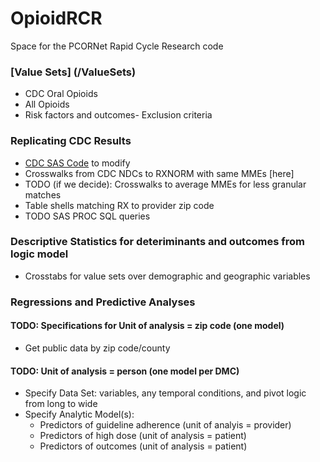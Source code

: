 # OpioidRCR

Space for the PCORNet Rapid Cycle Research code
### [Value Sets] (/ValueSets)
* CDC Oral Opioids
* All Opioids
* Risk factors and outcomes- Exclusion criteria

### Replicating CDC Results
* [CDC SAS Code](https://www.cdc.gov/drugoverdose/data-files/SAScodetouseMMEconvsnfileSept2017.sas) to modify
* Crosswalks from CDC NDCs to RXNORM with same MMEs [here]
* TODO (if we decide): Crosswalks to average MMEs for less granular matches
* Table shells matching RX to provider zip code
* TODO SAS PROC SQL queries

### Descriptive Statistics for deteriminants and outcomes from logic model
* Crosstabs for value sets over demographic and geographic variables

### Regressions and Predictive Analyses
#### TODO: Specifications for Unit of analysis = zip code (one model)
* Get public data by zip code/county
#### TODO: Unit of analysis = person (one model per DMC)
* Specify Data Set: variables, any temporal conditions, and pivot logic from long to wide
* Specify Analytic Model(s): 
	* Predictors of guideline adherence (unit of analyis = provider)	
	* Predictors of high dose (unit of analysis = patient)
	* Predictors of outcomes (unit of analysis = patient)
